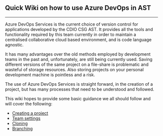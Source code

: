 ## Quick Wiki on how to use Azure DevOps in AST

___

  
Azure DevOps Services is the current choice of version control for applications developed by the CDIO CSG AST. It provides all the tools and functionality required by this team currently in order to maintain a centralised collaborative cloud based environment, and is code language agnostic.

It has many advantages over the old methods employed by development teams in the past and, unfortunately, are still being currently used. Saving different versions of the same project on a file-share is problematic and wasteful of storage resources. Also storing projects on your personal development machine is pointless and a risk.

The use of Azure DevOps Services is straight forward, in the creation of a project, but has many processes that need to be understood and followed.

This wiki hopes to provide some basic guidance we all should follow and will cover the following:

- [Creating a project](/CreateProject.md)
- [Team settings](/TeamSettings.md)
- [Cloning](Cloning.md)
- [Branching](Branching.md)
